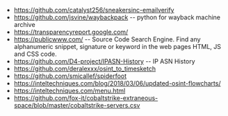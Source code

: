* https://github.com/catalyst256/sneakersinc-emailverify
* https://github.com/jsvine/waybackpack -- python for wayback machine archive
* https://transparencyreport.google.com/
* https://publicwww.com/ -- Source Code Search Engine. Find any alphanumeric snippet, signature or keyword in the web pages HTML, JS and CSS code.
* https://github.com/D4-project/IPASN-History -- IP ASN History
* https://github.com/deralexxx/osint_to_timesketch
* https://github.com/smicallef/spiderfoot
* https://inteltechniques.com/blog/2018/03/06/updated-osint-flowcharts/
* https://inteltechniques.com/menu.html
* https://github.com/fox-it/cobaltstrike-extraneous-space/blob/master/cobaltstrike-servers.csv